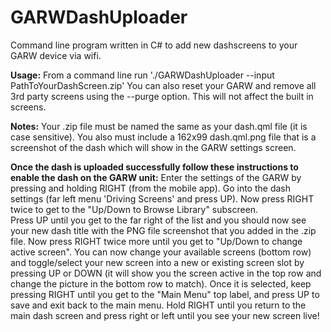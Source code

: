 # GARWDashUploader
Command line program written in C# to add new dashscreens to your GARW device via wifi.

**Usage:**
From a command line run './GARWDashUploader --input PathToYourDashScreen.zip'
You can also reset your GARW and remove all 3rd party screens using the --purge option.  This will not affect the built in screens.

**Notes:**
Your .zip file must be named the same as your dash.qml file (it is case sensitive).  You also must include a 162x99 dash.qml.png file that is a screenshot of the dash which will show in the GARW settings screen.

**Once the dash is uploaded successfully follow these instructions to enable the dash on the GARW unit:**
Enter the settings of the GARW by pressing and holding RIGHT (from the mobile app).
Go into the dash settings (far left menu 'Driving Screens' and press UP).  Now press RIGHT twice to get to the "Up/Down to Browse Library" subscreen.  
Press UP until you get to the far right of the list and you should now see your new dash title with the PNG file screenshot that you added in the .zip file.
Now press RIGHT twice more until you get to "Up/Down to change active screen".  You can now change your available screens (bottom row) 
and toggle/select your new screen into a new or existing screen slot by pressing UP or DOWN (it will show you the screen active in the top row and change the picture in the bottom row to match).
Once it is selected, keep pressing RIGHT until you get to the "Main Menu" top label, and press UP to save and exit back to the main menu.
Hold RIGHT until you return to the main dash screen and press right or left until you see your new screen live!


